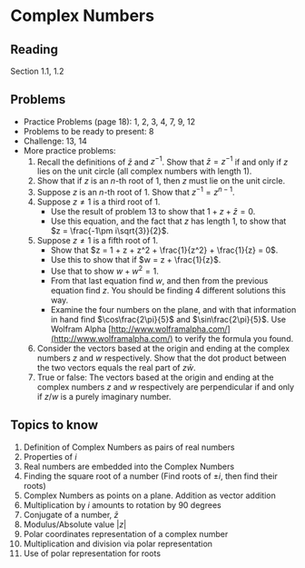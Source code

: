 # Complex Numbers

## Reading

Section 1.1, 1.2

## Problems

- Practice Problems (page 18): 1, 2, 3, 4, 7, 9, 12
- Problems to be ready to present: 8
- Challenge: 13, 14
- More practice problems:
    1. Recall the definitions of $\bar z$ and $z^{-1}$. Show that $\bar z = z^{-1}$ if and only if $z$ lies on the unit circle (all complex numbers with length $1$).
    2. Show that if $z$ is an $n$-th root of $1$, then $z$ must lie on the unit circle.
    3. Suppose $z$ is an $n$-th root of $1$. Show that $z^{-1} = z^{n-1}$.
    4. Suppose $z\neq 1$ is a third root of $1$.
        - Use the result of problem 13 to show that $1 + z + \bar z = 0$.
        - Use this equation, and the fact that $z$ has length $1$, to show that $z = \frac{-1\pm i\sqrt{3}}{2}$.
    5. Suppose $z\neq 1$ is a fifth root of $1$.
        - Show that $z = 1 + z + z^2 + \frac{1}{z^2} + \frac{1}{z} = 0$.
        - Use this to show that if $w = z + \frac{1}{z}$.
        - Use that to show $w + w^2 = 1$.
        - From that last equation find $w$, and then from the previous equation find $z$. You should be finding 4 different solutions this way.
        - Examine the four numbers on the plane, and with that information in hand find $\cos\frac{2\pi}{5}$ and $\sin\frac{2\pi}{5}$. Use Wolfram Alpha [http://www.wolframalpha.com/](http://www.wolframalpha.com/) to verify the formula you found.
    6. Consider the vectors based at the origin and ending at the complex numbers $z$ and $w$ respectively. Show that the dot product between the two vectors equals the real part of $z\bar w$.
    7. True or false: The vectors based at the origin and ending at the complex numbers $z$ and $w$ respectively are perpendicular if and only if $z/w$ is a purely imaginary number.

## Topics to know

1. Definition of Complex Numbers as pairs of real numbers
2. Properties of $i$
3. Real numbers are embedded into the Complex Numbers
4. Finding the square root of a number (Find roots of $\pm i$, then find their roots)
5. Complex Numbers as points on a plane. Addition as vector addition
6. Multiplication by $i$ amounts to rotation by 90 degrees
7. Conjugate of a number, $\bar z$
8. Modulus/Absolute value $|z|$
9. Polar coordinates representation of a complex number
10. Multiplication and division via polar representation
11. Use of polar representation for roots

